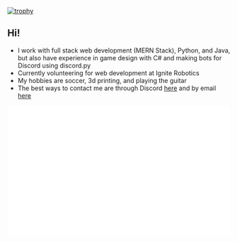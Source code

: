 
[![trophy](https://github-profile-trophy.vercel.app/?username=somebody4545&theme=darkhub&row=1)](https://github.com/ryo-ma/github-profile-trophy)

 ## Hi!
 

 - I work with full stack web development (MERN Stack), Python, and Java, but also have experience in game design with C# and making bots for Discord using discord.py
 - Currently volunteering for web development at Ignite Robotics
 - My hobbies are soccer, 3d printing, and playing the guitar
 - The best ways to contact me are through Discord [here](https://discord.com/users/697913907528073296) and by email [here](mailto:somebody.4545@outlook.com)

![My GitHub Stats (longer)](https://github.com/somebody4545/e/blob/master/generated/overview.svg)
